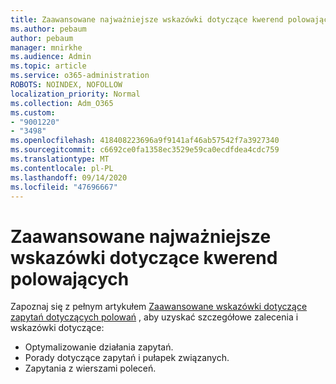 ```yaml
---
title: Zaawansowane najważniejsze wskazówki dotyczące kwerend polowających
ms.author: pebaum
author: pebaum
manager: mnirkhe
ms.audience: Admin
ms.topic: article
ms.service: o365-administration
ROBOTS: NOINDEX, NOFOLLOW
localization_priority: Normal
ms.collection: Adm_O365
ms.custom:
- "9001220"
- "3498"
ms.openlocfilehash: 418408223696a9f9141af46ab57542f7a3927340
ms.sourcegitcommit: c6692ce0fa1358ec3529e59ca0ecdfdea4cdc759
ms.translationtype: MT
ms.contentlocale: pl-PL
ms.lasthandoff: 09/14/2020
ms.locfileid: "47696667"
---
```

# <a name="advanced-hunting-query-best-practices"></a>Zaawansowane najważniejsze wskazówki dotyczące kwerend polowających

Zapoznaj się z pełnym artykułem [Zaawansowane wskazówki dotyczące zapytań dotyczących polowań](https://docs.microsoft.com/windows/security/threat-protection/microsoft-defender-atp/advanced-hunting-best-practices#optimize-query-performance) , aby uzyskać szczegółowe zalecenia i wskazówki dotyczące:
- Optymalizowanie działania zapytań.
- Porady dotyczące zapytań i pułapek związanych.
- Zapytania z wierszami poleceń.


